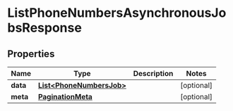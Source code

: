 

# ListPhoneNumbersAsynchronousJobsResponse

## Properties

Name | Type | Description | Notes
------------ | ------------- | ------------- | -------------
**data** | [**List&lt;PhoneNumbersJob&gt;**](PhoneNumbersJob.md) |  |  [optional]
**meta** | [**PaginationMeta**](PaginationMeta.md) |  |  [optional]



